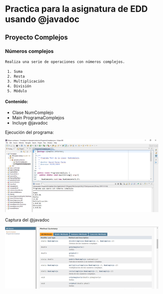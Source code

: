 # Practica para la asignatura de EDD usando @javadoc
## Proyecto Complejos
### Números complejos
    Realiza una serie de operaciones con números complejos.
    
     1. Suma
     2. Resta
     3. Multiplicación
     4. División
     5. Módulo
    
#### Contenido:

  
* Clase NumComplejo
* Main ProgramaComplejos
* Incluye @javadoc 

Ejecución del programa:

![Ejecuccion del programa](https://github.com/davidperezpardo/Practica-con-numeros-complejos-con-java---javadoc/blob/master/Ejecucion.PNG)
  

Captura del @javadoc

![Captura javadoc](https://github.com/davidperezpardo/Practica-con-numeros-complejos-con-java---javadoc/blob/master/javadoc.PNG)
